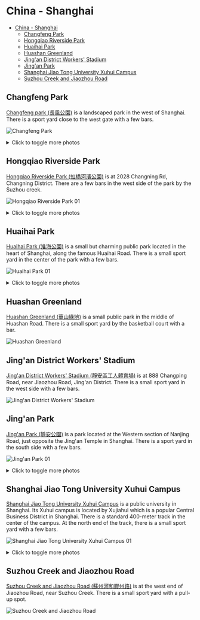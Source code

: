 # China - Shanghai

- [China - Shanghai](#china---shanghai)
  - [Changfeng Park](#changfeng-park)
  - [Hongqiao Riverside Park](#hongqiao-riverside-park)
  - [Huaihai Park](#huaihai-park)
  - [Huashan Greenland](#huashan-greenland)
  - [Jing'an District Workers' Stadium](#jingan-district-workers-stadium)
  - [Jing'an Park](#jingan-park)
  - [Shanghai Jiao Tong University Xuhui Campus](#shanghai-jiao-tong-university-xuhui-campus)
  - [Suzhou Creek and Jiaozhou Road](#suzhou-creek-and-jiaozhou-road)

## Changfeng Park

[Changfeng park (長風公園)](https://maps.app.goo.gl/jWjreubCrmQBoCaa8) is a landscaped park in the west of Shanghai. There is a sport yard close to the west gate with a few bars.

![Changfeng Park](changfeng-park-01.jpg)

<details>
<summary>Click to toggle more photos</summary>

![Changfeng Park 02](changfeng-park-02.jpg)
</details>

## Hongqiao Riverside Park

[Hongqiao Riverside Park (虹橋河濱公園)](https://maps.app.goo.gl/W4ub3FMcMQJQNRuW7) is at 2028 Changning Rd, Changning District. There are a few bars in the west side of the park by the Suzhou creek.

![Hongqiao Riverside Park 01](hongqiao-riverside-park-01.jpg)

<details>
<summary>Click to toggle more photos</summary>

![Hongqiao Riverside Park 02](hongqiao-riverside-park-02.jpg)

![Hongqiao Riverside Park 03](hongqiao-riverside-park-03.jpg)

![Hongqiao Riverside Park 04](hongqiao-riverside-park-04.jpg)
</details>

## Huaihai Park

[Huaihai Park (淮海公園)](https://maps.app.goo.gl/Hfrni1TTzG1v9kqw8) is a small but charming public park located in the heart of Shanghai, along the famous Huaihai Road. There is a small sport yard in the center of the park with a few bars.

![Huaihai Park 01](huaihai-park-01.jpg)

<details>
<summary>Click to toggle more photos</summary>

![Huaihai Park 02](huaihai-park-02.jpg)
</details>

## Huashan Greenland

[Huashan Greenland (華山綠地)](https://maps.app.goo.gl/7w5eD8Wq5Qr8wV5X8) is a small public park in the middle of Huashan Road. There is a small sport yard by the basketball court with a bar.

![Huashan Greenland](huashan-greenland-01.jpg)

## Jing'an District Workers' Stadium

[Jing'an District Workers' Stadium (靜安區工人體育場)](https://maps.app.goo.gl/Lzumdhza7Fbw2V7u6) is at 888 Changping Road, near Jiaozhou Road, Jing'an District. There is a small sport yard in the west side with a few bars.

![Jing'an District Workers' Stadium](jing'an-district-workers'-stadium-01.jpg)

## Jing'an Park

[Jing'an Park (靜安公園)](https://maps.app.goo.gl/7w5eD8Wq5Qr8wV5X8) is a park located at the Western section of Nanjing Road, just opposite the Jing'an Temple in Shanghai. There is a sport yard in the south side with a few bars.

![Jing'an Park 01](jing'an-park-01.jpg)

<details>
<summary>Click to toggle more photos</summary>

![Jing'an Park 02](jing'an-park-02.jpg)
</details>

## Shanghai Jiao Tong University Xuhui Campus

[Shanghai Jiao Tong University Xuhui Campus](https://maps.app.goo.gl/P9cEs2SrwFjyvPiz5) is a public university in Shanghai. Its Xuhui campus is located by Xujiahui which is a popular Central Business District in Shanghai. There is a standard 400-meter track in the center of the campus. At the north end of the track, there is a small sport yard with a few bars.

![Shanghai Jiao Tong University Xuhui Campus 01](shanghai-jiao-tong-university-xuhui-campus-01.jpg)

<details>
<summary>Click to toggle more photos</summary>

![Shanghai Jiao Tong University Xuhui Campus 02](shanghai-jiao-tong-university-xuhui-campus-02.jpg)
</details>

## Suzhou Creek and Jiaozhou Road

[Suzhou Creek and Jiaozhou Road (蘇州河和膠州路)](https://maps.app.goo.gl/VFoRbUkguQFvUQjL8) is at the west end of Jiaozhou Road, near Suzhou Creek. There is a small sport yard with a pull-up spot.

![Suzhou Creek and Jiaozhou Road](suzhou-creek-and-jiaozhou-road-01.jpg)
